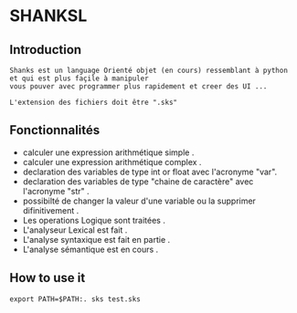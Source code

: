 # SHANKSL

## Introduction
 
    Shanks est un language Orienté objet (en cours) ressemblant à python et qui est plus façile à manipuler
    vous pouver avec programmer plus rapidement et creer des UI ...

    L'extension des fichiers doit être ".sks"
## Fonctionnalités

- calculer une expression arithmétique simple .
- calculer une expression arithmétique complex .
- declaration des variables de type int or float avec l'acronyme "var".
- declaration des variables de type "chaine de caractère" avec l'acronyme "str" .
- possibilté de changer la valeur d'une variable ou la supprimer difinitivement .
- Les operations Logique sont traitées .
- L'analyseur Lexical est fait .
- L'analyse syntaxique est fait en partie .
- L'analyse sémantique est en cours .

## How to use it
``
export PATH=$PATH:.
sks test.sks
``
